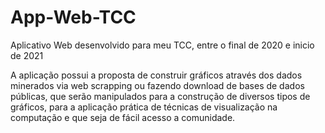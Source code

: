 # App-Web-TCC
Aplicativo Web desenvolvido para meu TCC, entre o final de 2020 e inicio de 2021

A aplicação possui a proposta de construir gráficos através dos dados minerados via web scrapping ou fazendo download de bases de dados públicas, 
que serão manipulados para a construção de diversos tipos de gráficos, 
para a aplicação prática de técnicas de visualização na computação e que seja de fácil acesso a comunidade.
